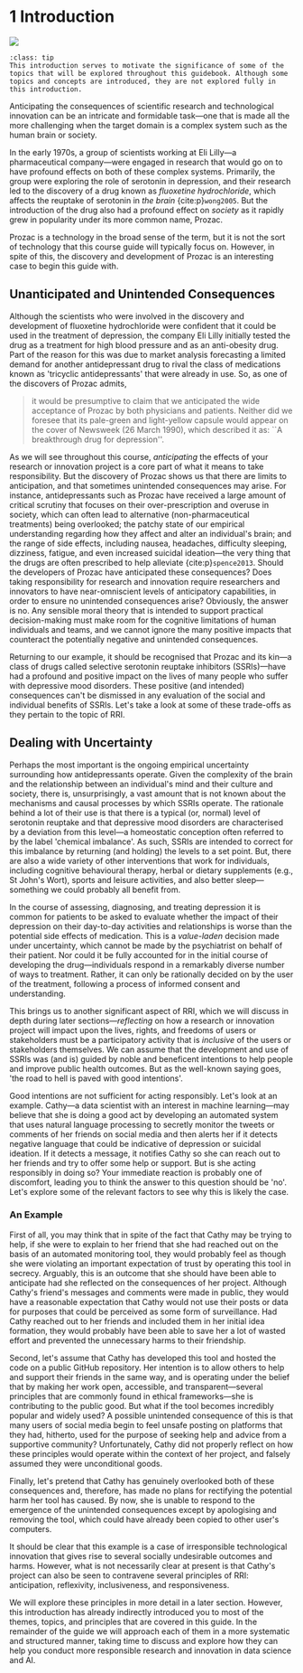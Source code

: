 # 1 Introduction

![](../../images/illustrations/algorithm2.png)

```{admonition} Summary
:class: tip
This introduction serves to motivate the significance of some of the topics that will be explored throughout this guidebook. Although some topics and concepts are introduced, they are not explored fully in this introduction. 
```

Anticipating the consequences of scientific research and technological innovation can be an intricate and formidable task—one that is made all the more challenging when the target domain is a complex system such as the human brain or society.

In the early 1970s, a group of scientists working at Eli Lilly—a pharmaceutical company—were engaged in research that would go on to have profound effects on both of these complex systems. Primarily, the group were exploring the role of serotonin in depression, and their research led to the discovery of a drug known as *fluoxetine hydrochloride*, which affects the reuptake of serotonin in *the brain* {cite:p}`wong2005`. But the introduction of the drug also had a profound effect on *society* as it rapidly grew in popularity under its more common name, Prozac.

Prozac is a technology in the broad sense of the term, but it is not the sort of technology that this course guide will typically focus on. However, in spite of this, the discovery and development of Prozac is an interesting case to begin this guide with.

## Unanticipated and Unintended Consequences

Although the scientists who were involved in the discovery and development of fluoxetine hydrochloride were confident that it could be used in the treatment of depression, the company Eli Lilly initially tested the drug as a treatment for high blood pressure and as an anti-obesity drug. Part of the reason for this was due to market analysis forecasting a limited demand for another antidepressant drug to rival the class of medications known as 'tricyclic antidepressants' that were already in use. So, as one of the discovers of Prozac admits,

> it would be presumptive to claim that we anticipated the wide acceptance of Prozac by both physicians and patients. Neither did we foresee that its pale-green and light-yellow capsule would appear on the cover of Newsweek (26 March 1990), which described it as: ``A breakthrough drug for depression''.

As we will see throughout this course, *anticipating* the effects of your research or innovation project is a core part of what it means to take responsibility. But the discovery of Prozac shows us that there are limits to anticipation, and that sometimes unintended consequences may arise. For instance, antidepressants such as Prozac have received a large amount of critical scrutiny that focuses on their over-prescription and overuse in society, which can often lead to alternative (non-pharmaceutical treatments) being overlooked; the patchy state of our empirical understanding regarding how they affect and alter an individual's brain; and the range of side effects, including nausea, headaches, difficulty sleeping, dizziness, fatigue, and even increased suicidal ideation—the very thing that the drugs are often prescribed to help alleviate {cite:p}`spence2013`. Should the developers of Prozac have anticipated these consequences? Does taking responsibility for research and innovation require researchers and innovators to have near-omniscient levels of anticipatory capabilities, in order to ensure no unintended consequences arise? Obviously, the answer is no. Any sensible moral theory that is intended to support practical decision-making must make room for the cognitive limitations of human individuals and teams, and we cannot ignore the many positive impacts that counteract the potentially negative and unintended consequences.

Returning to our example, it should be recognised that Prozac and its kin—a class of drugs called selective serotonin reuptake inhibitors (SSRIs)—have had a profound and positive impact on the lives of many people who suffer with depressive mood disorders. These positive (and intended) consequences can't be dismissed in any evaluation of the social and individual benefits of SSRIs. Let's take a look at some of these trade-offs as they pertain to the topic of RRI.

## Dealing with Uncertainty

Perhaps the most important is the ongoing empirical uncertainty surrounding how antidepressants operate. Given the complexity of the brain and the relationship between an individual's mind and their culture and society, there is, unsurprisingly, a vast amount that is not known about the mechanisms and causal processes by which SSRIs operate. The rationale behind a lot of their use is that there is a typical (or, normal) level of serotonin reuptake and that depressive mood disorders are characterised by a deviation from this level—a homeostatic conception often referred to by the label 'chemical imbalance'. As such, SSRIs are intended to correct for this imbalance by returning (and holding) the levels to a set point. But, there are also a wide variety of other interventions that work for individuals, including cognitive behavioural therapy, herbal or dietary supplements (e.g., St John's Wort), sports and leisure activities, and also better sleep—something we could probably all benefit from.

 In the course of assessing, diagnosing, and treating depression it is common for patients to be asked to evaluate whether the impact of their depression on their day-to-day activities and relationships is worse than the potential side effects of medication. This is a *value-laden* decision made under uncertainty, which cannot be made by the psychiatrist on behalf of their patient. Nor could it be fully accounted for in the initial course of developing the drug—individuals respond in a remarkably diverse number of ways to treatment. Rather, it can only be rationally decided on by the user of the treatment, following a process of informed consent and understanding.

This brings us to another significant aspect of RRI, which we will discuss in depth during later sections—*reflecting* on how a research or innovation project will impact upon the lives, rights, and freedoms of users or stakeholders must be a participatory activity that is *inclusive* of the users or stakeholders themselves. We can assume that the development and use of SSRIs was (and is) guided by noble and beneficent intentions to help people and improve public health outcomes. But as the well-known saying goes, 'the road to hell is paved with good intentions'.

Good intentions are not sufficient for acting responsibly. Let's look at an example. Cathy—a data scientist with an interest in machine learning—may believe that she is doing a good act by developing an automated system that uses natural language processing to secretly monitor the tweets or comments of her friends on social media and then alerts her if it detects negative language that could be indicative of depression or suicidal ideation. If it detects a message, it notifies Cathy so she can reach out to her friends and try to offer some help or support. But is she acting responsibly in doing so? Your immediate reaction is probably one of discomfort, leading you to think the answer to this question should be 'no'. Let's explore some of the relevant factors to see why this is likely the case.

### An Example

First of all, you may think that in spite of the fact that Cathy may be trying to help, if she were to explain to her friend that she had reached out on the basis of an automated monitoring tool, they would probably feel as though she were violating an important expectation of trust by operating this tool in secrecy. Arguably, this is an outcome that she should have been able to anticipate had she reflected on the consequences of her project. Although Cathy's friend's messages and comments were made in public, they would have a reasonable expectation that Cathy would not use their posts or data for purposes that could be perceived as some form of surveillance. Had Cathy reached out to her friends and included them in her initial idea formation, they would probably have been able to save her a lot of wasted effort and prevented the unnecessary harms to their friendship.

Second, let's assume that Cathy has developed this tool and hosted the code on a public GitHub repository. Her intention is to allow others to help and support their friends in the same way, and is operating under the belief that by making her work open, accessible, and transparent—several principles that are commonly found in ethical frameworks—she is contributing to the public good. But what if the tool becomes incredibly popular and widely used? A possible unintended consequence of this is that many users of social media begin to feel unsafe posting on platforms that they had, hitherto, used for the purpose of seeking help and advice from a supportive community? Unfortunately, Cathy did not properly reflect on how these principles would operate within the context of her project, and falsely assumed they were unconditional goods.

Finally, let's pretend that Cathy has genuinely overlooked both of these consequences and, therefore, has made no plans for rectifying the potential harm her tool has caused. By now, she is unable to respond to the emergence of the unintended consequences except by apologising and removing the tool, which could have already been copied to other user's computers.

It should be clear that this example is a case of irresponsible technological innovation that gives rise to several socially undesirable outcomes and harms. However, what is not necessarily clear at present is that Cathy's project can also be seen to contravene several principles of RRI: anticipation, reflexivity, inclusiveness, and responsiveness.

We will explore these principles in more detail in a later section. However, this introduction has already indirectly introduced you to most of the themes, topics, and principles that are covered in this guide. In the remainder of the guide we will approach each of them in a more systematic and structured manner, taking time to discuss and explore how they can help you conduct more responsible research and innovation in data science and AI.
